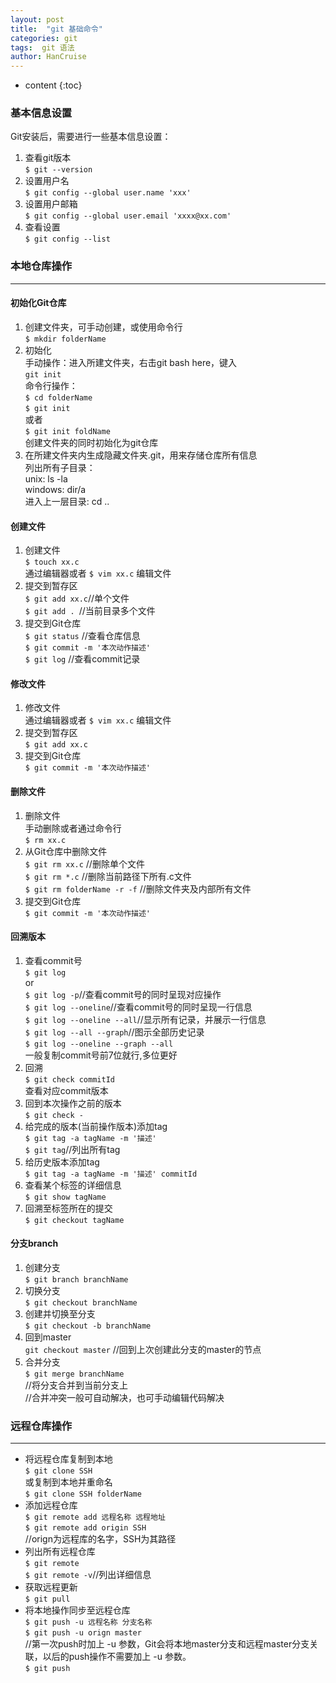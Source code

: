 ```yaml
---
layout: post
title:  "git 基础命令"
categories: git
tags:  git 语法
author: HanCruise
---
```


* content
{:toc}

### 基本信息设置
Git安装后，需要进行一些基本信息设置：
1. 查看git版本  
```$ git --version```
2. 设置用户名  
```$ git config --global user.name 'xxx'```
3. 设置用户邮箱  
```$ git config --global user.email 'xxxx@xx.com'```
4. 查看设置  
```$ git config --list```  




### 本地仓库操作
***
#### 初始化Git仓库
1. 创建文件夹，可手动创建，或使用命令行  
```$ mkdir folderName```
2. 初始化  
手动操作：进入所建文件夹，右击git bash here，键入  
```git init```  
命令行操作：  
```$ cd folderName```  
```$ git init```  
或者  
```$ git init foldName```  
创建文件夹的同时初始化为git仓库
3. 在所建文件夹内生成隐藏文件夹.git，用来存储仓库所有信息   
列出所有子目录：  
unix: ls -la  
windows: dir/a  
进入上一层目录: cd ..  

#### 创建文件
1. 创建文件  
```$ touch xx.c```  
通过编辑器或者 ```$ vim xx.c``` 编辑文件
2. 提交到暂存区  
```$ git add xx.c```//单个文件  
```$ git add . ```//当前目录多个文件
3. 提交到Git仓库  
```$ git status```  //查看仓库信息   
```$ git commit -m '本次动作描述'```  
```$ git log``` //查看commit记录

#### 修改文件
1. 修改文件  
通过编辑器或者 ```$ vim xx.c``` 编辑文件
2. 提交到暂存区  
```$ git add xx.c```
3. 提交到Git仓库  
```$ git commit -m '本次动作描述'```

#### 删除文件
1. 删除文件  
手动删除或者通过命令行  
```$ rm xx.c```
2. 从Git仓库中删除文件  
```$ git rm xx.c```  //删除单个文件  
```$ git rm *.c```   //删除当前路径下所有.c文件  
```$ git rm folderName -r -f```  //删除文件夹及内部所有文件
3. 提交到Git仓库  
```$ git commit -m '本次动作描述'```

#### 回溯版本
1. 查看commit号  
```$ git log```  
or  
```$ git log -p```//查看commit号的同时呈现对应操作  
```$ git log --oneline```//查看commit号的同时呈现一行信息  
```$ git log --oneline --all```//显示所有记录，并展示一行信息  
```$ git log --all --graph```//图示全部历史记录  
```$ git log --oneline --graph --all```  
一般复制commit号前7位就行,多位更好
2. 回溯  
```$ git check commitId```  
查看对应commit版本
3. 回到本次操作之前的版本  
```$ git check -```
4. 给完成的版本(当前操作版本)添加tag  
```$ git tag -a tagName -m '描述'```  
```$ git tag```//列出所有tag
5. 给历史版本添加tag  
```$ git tag -a tagName -m '描述' commitId```
6. 查看某个标签的详细信息  
```$ git show tagName```
7. 回溯至标签所在的提交  
```$ git checkout tagName```

#### 分支branch
1. 创建分支  
```$ git branch branchName```
2. 切换分支  
```$ git checkout branchName```
3. 创建并切换至分支  
```$ git checkout -b branchName```
4. 回到master  
```git checkout master```
//回到上次创建此分支的master的节点
5. 合并分支  
```$ git merge branchName```  
//将分支合并到当前分支上  
//合并冲突一般可自动解决，也可手动编辑代码解决

### 远程仓库操作
***
- 将远程仓库复制到本地  
```$ git clone SSH```  
或复制到本地并重命名  
```$ git clone SSH folderName```  
- 添加远程仓库  
```$ git remote add 远程名称 远程地址```  
```$ git remote add origin SSH```  
//orign为远程库的名字，SSH为其路径
- 列出所有远程仓库  
```$ git remote```  
```$ git remote -v```//列出详细信息  
- 获取远程更新  
```$ git pull```  
- 将本地操作同步至远程仓库  
```$ git push -u 远程名称 分支名称```  
```$ git push -u orign master```  
//第一次push时加上 -u 参数，Git会将本地master分支和远程master分支关联，以后的push操作不需要加上 -u 参数。  
```$ git push```
